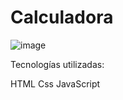 # Calculadora
![image](https://user-images.githubusercontent.com/102303739/195129655-7aa62d2c-3099-4e63-8147-05ba3df2a9f0.png)

Tecnologías utilizadas:

HTML
Css
JavaScript
